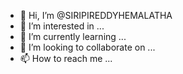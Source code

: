 - 👋 Hi, I’m @SIRIPIREDDYHEMALATHA
- 👀 I’m interested in ...
- 🌱 I’m currently learning ...
- 💞️ I’m looking to collaborate on ...
- 📫 How to reach me ...

<!---
SIRIPIREDDYHEMALATHA/SIRIPIREDDYHEMALATHA is a ✨ special ✨ repository because its `README.md` (this file) appears on your GitHub profile.
You can click the Preview link to take a look at your changes.
--->
